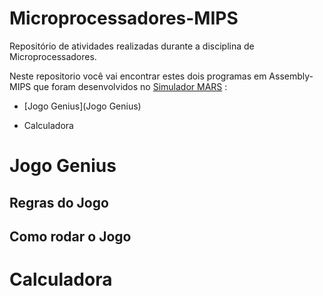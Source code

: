 # Microprocessadores-MIPS

Repositório de atividades realizadas durante a disciplina de Microprocessadores. 

Neste repositorio você vai encontrar estes dois programas em Assembly-MIPS que foram desenvolvidos no [Simulador MARS](http://courses.missouristate.edu/kenvollmar/mars/) :

* [Jogo Genius](Jogo Genius)

* Calculadora


# Jogo Genius

## Regras do Jogo

## Como rodar o Jogo

# Calculadora


